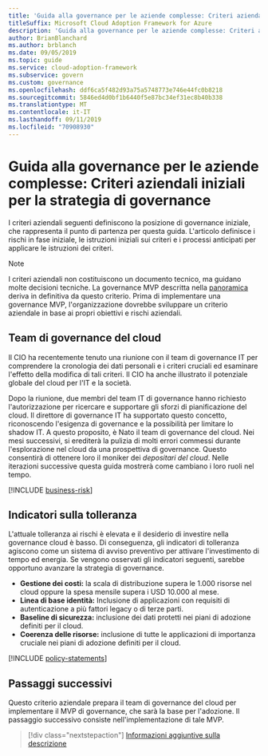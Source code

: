 ```yaml
---
title: 'Guida alla governance per le aziende complesse: Criteri aziendali iniziali per la strategia di governance'
titleSuffix: Microsoft Cloud Adoption Framework for Azure
description: 'Guida alla governance per le aziende complesse: Criteri aziendali iniziali per la strategia di governance'
author: BrianBlanchard
ms.author: brblanch
ms.date: 09/05/2019
ms.topic: guide
ms.service: cloud-adoption-framework
ms.subservice: govern
ms.custom: governance
ms.openlocfilehash: ddf6ca5f482d93a75a5748773e746e44fc0b8218
ms.sourcegitcommit: 5846ed4d0bf1b6440f5e87bc34ef31ec8b40b338
ms.translationtype: MT
ms.contentlocale: it-IT
ms.lasthandoff: 09/11/2019
ms.locfileid: "70908930"
---
```

# <a name="governance-guide-for-complex-enterprises-initial-corporate-policy-behind-the-governance-strategy"></a>Guida alla governance per le aziende complesse: Criteri aziendali iniziali per la strategia di governance

I criteri aziendali seguenti definiscono la posizione di governance iniziale, che rappresenta il punto di partenza per questa guida. L'articolo definisce i rischi in fase iniziale, le istruzioni iniziali sui criteri e i processi anticipati per applicare le istruzioni dei criteri.

> [!NOTE]
>I criteri aziendali non costituiscono un documento tecnico, ma guidano molte decisioni tecniche. La governance MVP descritta nella [panoramica](./index.md) deriva in definitiva da questo criterio. Prima di implementare una governance MVP, l'organizzazione dovrebbe sviluppare un criterio aziendale in base ai propri obiettivi e rischi aziendali.

## <a name="cloud-governance-team"></a>Team di governance del cloud

Il CIO ha recentemente tenuto una riunione con il team di governance IT per comprendere la cronologia dei dati personali e i criteri cruciali ed esaminare l'effetto della modifica di tali criteri. Il CIO ha anche illustrato il potenziale globale del cloud per l'IT e la società.

Dopo la riunione, due membri del team IT di governance hanno richiesto l'autorizzazione per ricercare e supportare gli sforzi di pianificazione del cloud. Il direttore di governance IT ha supportato questo concetto, riconoscendo l'esigenza di governance e la possibilità per limitare lo shadow IT. A questo proposito, è Nato il team di governance del cloud. Nei mesi successivi, si erediterà la pulizia di molti errori commessi durante l'esplorazione nel cloud da una prospettiva di governance. Questo consentirà di ottenere loro il moniker dei _depositari del cloud_. Nelle iterazioni successive questa guida mostrerà come cambiano i loro ruoli nel tempo.

[!INCLUDE [business-risk](../../../../includes/business-risks.md)]

## <a name="tolerance-indicators"></a>Indicatori sulla tolleranza

L'attuale tolleranza ai rischi è elevata e il desiderio di investire nella governance cloud è basso. Di conseguenza, gli indicatori di tolleranza agiscono come un sistema di avviso preventivo per attivare l'investimento di tempo ed energia. Se vengono osservati gli indicatori seguenti, sarebbe opportuno avanzare la strategia di governance.

- **Gestione dei costi:** la scala di distribuzione supera le 1.000 risorse nel cloud oppure la spesa mensile supera i USD 10.000 al mese.
- **Linea di base identità:** Inclusione di applicazioni con requisiti di autenticazione a più fattori legacy o di terze parti.
- **Baseline di sicurezza:** inclusione dei dati protetti nei piani di adozione definiti per il cloud.
- **Coerenza delle risorse:** inclusione di tutte le applicazioni di importanza cruciale nei piani di adozione definiti per il cloud.

[!INCLUDE [policy-statements](../../../../includes/policy-statements.md)]

## <a name="next-steps"></a>Passaggi successivi

Questo criterio aziendale prepara il team di governance del cloud per implementare il MVP di governance, che sarà la base per l'adozione. Il passaggio successivo consiste nell'implementazione di tale MVP.

> [!div class="nextstepaction"]
> [Informazioni aggiuntive sulla descrizione](./best-practice-explained.md)
